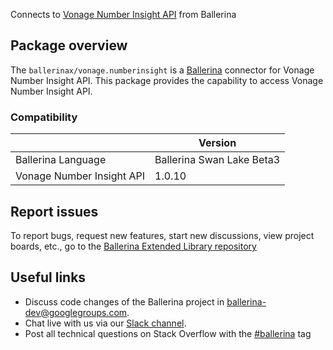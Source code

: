 Connects to [Vonage Number Insight API](https://nexmo-api-specification.herokuapp.com/number-insight) from Ballerina

## Package overview
The `ballerinax/vonage.numberinsight` is a [Ballerina](https://ballerina.io/) connector for Vonage Number Insight API.
This package provides the capability to access Vonage Number Insight API.

### Compatibility
|                               | Version                        |
|-------------------------------|--------------------------------|
| Ballerina Language            | Ballerina Swan Lake Beta3      |
| Vonage Number Insight API     | 1.0.10                         |

## Report issues
To report bugs, request new features, start new discussions, view project boards, etc., go to the [Ballerina Extended Library repository](https://github.com/ballerina-platform/ballerina-extended-library)

## Useful links
- Discuss code changes of the Ballerina project in [ballerina-dev@googlegroups.com](mailto:ballerina-dev@googlegroups.com).
- Chat live with us via our [Slack channel](https://ballerina.io/community/slack/).
- Post all technical questions on Stack Overflow with the [#ballerina](https://stackoverflow.com/questions/tagged/ballerina) tag
